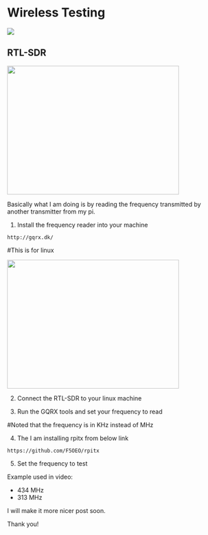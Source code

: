 # Wireless Testing

![](https://im5.ezgif.com/tmp/ezgif-5-8e3f120837de.gif)

## RTL-SDR ##

<img src="https://www.elektor.de/media/catalog/product/cache/121dd0c5ea746ea6981ef71c2a33aab9/r/8/r820t2_rtl2832u_1ppm_tcxo_sma_software_defined_radio_with_dipole_antenna_kit_-_contents.jpg" width="400" height="300" />

Basically what I am doing is by reading the frequency transmitted by another transmitter from my pi.

1. Install the frequency reader into your machine

`http://gqrx.dk/`

#This is for linux

<img src="https://farm9.staticflickr.com/8603/30105972096_5447126eb2_c.jpg" width="400" height="300" />

2. Connect the RTL-SDR to your linux machine

3. Run the GQRX tools and set your frequency to read

#Noted that the frequency is in KHz instead of MHz

4. The I am installing rpitx from below link

`https://github.com/F5OEO/rpitx`

5. Set the frequency to test

Example used in video:
- 434 MHz
- 313 MHz

I will make it more nicer post soon.

Thank you!
